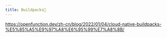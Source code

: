 ```yaml
---
title: Buildpacks📝
---
```


https://openfunction.dev/zh-cn/blog/2022/01/04/cloud-native-buildpacks-%E5%85%A5%E9%97%A8%E6%95%99%E7%A8%8B/